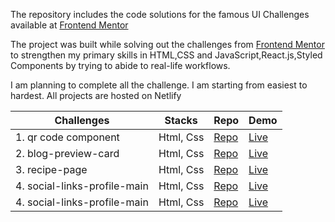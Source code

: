 The repository includes the code solutions for the famous UI Challenges available at  [Frontend Mentor](https://www.frontendmentor.io/challenges)

The project was built while solving out the challenges from [Frontend Mentor](https://www.frontendmentor.io/challenges) to strengthen my primary skills in HTML,CSS and JavaScript,React.js,Styled Components by trying to abide to real-life workflows.


I am planning to complete all the challenge. I am starting from easiest to hardest.
All projects are hosted on Netlify

| Challenges                   | Stacks          | Repo                                                                                          | Demo                                                 |
|----------------------------- |--------------   |--------------------------------------------------------------------------------------------   |---------------------------------------------------   |
| 1. qr code component         |  Html, Css      | [Repo](https://github.com/amankr794/frontend-mentors/tree/QR-Code/qr-code-component-main)     |[Live](https://ak-qr-code-component.netlify.app/)     |
| 2. blog-preview-card         |  Html, Css      | [Repo](./blog-preview-card-main)                                                              |[Live](https://akr-blog-preview-card.netlify.app/)    |
| 3. recipe-page               |  Html, Css      | [Repo](./recipe-page-main)                                                                    |[Live](https://ak-omelette-receipe-page.netlify.app/) |
| 4. social-links-profile-main |  Html, Css      | [Repo](./social-links-profile-main)                                                           |[Live](https://ak-social-links-profile.netlify.app)   |
| 4. social-links-profile-main |  Html, Css      | [Repo](./nft-preview-card-component-main)                                                      |[Live](https://app.netlify.com/sites/ak-nft-preview-card-component/overview)   |
